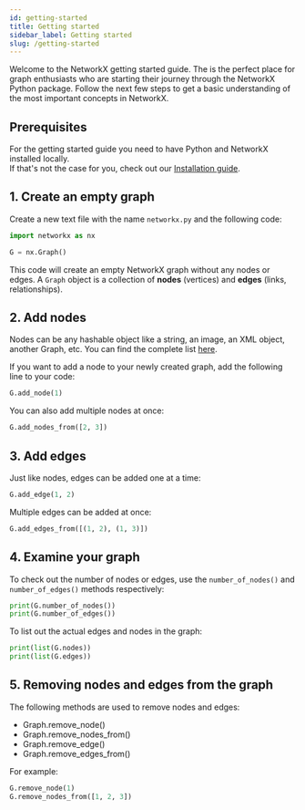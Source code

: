 ```yaml
---
id: getting-started
title: Getting started
sidebar_label: Getting started
slug: /getting-started
---
```


Welcome to the NetworkX getting started guide. The is the perfect place for graph enthusiasts who are starting their journey through the NetworkX Python package. 
Follow the next few steps to get a basic understanding of the most important concepts in NetworkX.

## Prerequisites

For the getting started guide you need to have Python and NetworkX installed locally.  
If that's not the case for you, check out our [Installation guide](/installation).

## 1. Create an empty graph

Create a new text file with the name `networkx.py` and the following code:

```python
import networkx as nx

G = nx.Graph()
```

This code will create an empty NetworkX graph without any nodes or edges. 
A `Graph` object is a collection of **nodes** (vertices) and **edges** (links, relationships).

## 2. Add nodes

Nodes can be any hashable object like a string, an image, an XML object, another Graph, etc.
You can find the complete list [here](https://docs.python.org/3/glossary.html#term-hashable).

If you want to add a node to your newly created graph, add the following line to your code:

```python
G.add_node(1)
```

You can also add multiple nodes at once:

```python
G.add_nodes_from([2, 3])
```

## 3. Add edges

Just like nodes, edges can be added one at a time:

```python
G.add_edge(1, 2)
```

Multiple edges can be added at once:

```python
G.add_edges_from([(1, 2), (1, 3)])
```

## 4. Examine your graph

To check out the number of nodes or edges, use the `number_of_nodes()` and `number_of_edges()` methods respectively:

```python
print(G.number_of_nodes())
print(G.number_of_edges())
```

To list out the actual edges and nodes in the graph:

```python
print(list(G.nodes))
print(list(G.edges))
```

## 5. Removing nodes and edges from the graph

The following methods are used to remove nodes and edges:
* Graph.remove_node()
* Graph.remove_nodes_from()
* Graph.remove_edge()
* Graph.remove_edges_from()

For example:

```python
G.remove_node(1)
G.remove_nodes_from([1, 2, 3])
```